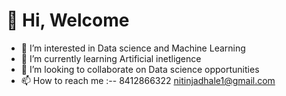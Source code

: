 #  👋 Hi, Welcome
- 👀 I’m interested in Data science and Machine Learning
- 🌱 I’m currently learning Artificial inetligence
- 💞️ I’m looking to collaborate on Data science opportunities
- 📫 How to reach me :-- 8412866322   nitinjadhale1@gmail.com

<!---
Codeneverliees/Codeneverliees is a ✨ special ✨ repository because its `README.md` (this file) appears on your GitHub profile.
You can click the Preview link to take a look at your changes.
--->
